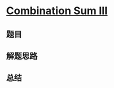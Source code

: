 # [Combination Sum III](https://leetcode.com/problems/combination-sum-iii/)

## 题目


## 解题思路


## 总结


